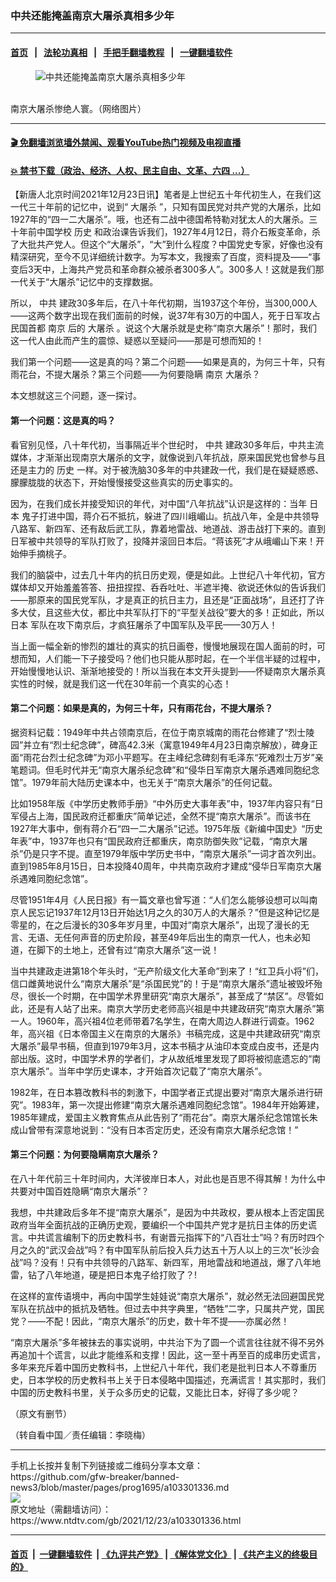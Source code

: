 ### 中共还能掩盖南京大屠杀真相多少年
------------------------

#### [首页](https://github.com/gfw-breaker/banned-news3/blob/master/README.md) &nbsp;&nbsp;|&nbsp;&nbsp; [法轮功真相](https://github.com/begood0513/basic/blob/master/README.md)  &nbsp;&nbsp;|&nbsp;&nbsp; [手把手翻墙教程](https://github.com/gfw-breaker/guides/wiki)  &nbsp;&nbsp;|&nbsp;&nbsp; [一键翻墙软件](https://github.com/gfw-breaker/nogfw/blob/master/README.md)  



<div><div class="featured_image">
 <figure>
  <img alt="中共还能掩盖南京大屠杀真相多少年" src="https://i.ntdtv.com/assets/uploads/2021/12/2021-12-23_160417-800x450.jpg"/>
 </figure><br/>
 <span class="caption">
  南京大屠杀惨绝人寰。（网络图片）
 </span>
</div>
</div><hr/>

#### [ 🎬  免翻墙浏览墙外禁闻、观看YouTube热门视频及电视直播](https://github.com/gfw-breaker/HelloWorld)

#### [ 💥  禁书下载（政治、经济、人权、民主自由、文革、六四 ...）](https://github.com/gfw-breaker/books/blob/master/README.md)

<div><div class="post_content" itemprop="articleBody">
 <p>
  【新唐人北京时间2021年12月23日讯】笔者是上世纪五十年代初生人，在我们这一代三十年前的记忆中，说到“
  <ok href="https://www.ntdtv.com/gb/大屠杀.htm">
   大屠杀
  </ok>
  ”，只知有国民党对共产党的大屠杀，比如1927年的“四一二大屠杀”。哦，也还有二战中德国希特勒对犹太人的大屠杀。三十年前中国学校
  <ok href="https://www.ntdtv.com/gb/历史.htm">
   历史
  </ok>
  和政治课告诉我们，1927年4月12日，蒋介石叛变革命，杀了大批共产党人。但这个“大屠杀”，“大”到什么程度？中国党史专家，好像也没有精深研究，至今不见详细统计数字。为写本文，我搜索了百度，资料提及——“事变后3天中，上海共产党员和革命群众被杀者300多人”。300多人！这就是我们那一代关于“大屠杀”记忆中的支撑数据。
 </p>
 <p>
  所以，
  <ok href="https://www.ntdtv.com/gb/中共.htm">
   中共
  </ok>
  建政30多年后，在八十年代初期，当1937这个年份，当300,000人——这两个数字出现在我们面前的时候，说37年有30万的中国人，死于日军攻占民国首都
  <ok href="https://www.ntdtv.com/gb/南京.htm">
   南京
  </ok>
  后的
  <ok href="https://www.ntdtv.com/gb/大屠杀.htm">
   大屠杀
  </ok>
  。说这个大屠杀就是史称“南京大屠杀”！那时，我们这一代人由此而产生的震惊、疑惑以至疑问——那是可想而知的！
 </p>
 <p>
  我们第一个问题——这是真的吗？第二个问题——如果是真的，为何三十年，只有雨花台，不提大屠杀？第三个问题——为何要隐瞒
  <ok href="https://www.ntdtv.com/gb/南京.htm">
   南京
  </ok>
  大屠杀？
 </p>
 <p>
  本文想就这三个问题，逐一探讨。
 </p>
 <h4>
  第一个问题：这是真的吗？
 </h4>
 <p>
  看官别见怪，八十年代初，当事隔近半个世纪时，
  <ok href="https://www.ntdtv.com/gb/中共.htm">
   中共
  </ok>
  建政30多年后，中共主流媒体，才渐渐出现南京大屠杀的文字，就像说到八年抗战，原来国民党也曾参与且还是主力的
  <ok href="https://www.ntdtv.com/gb/历史.htm">
   历史
  </ok>
  一样。对于被洗脑30多年的中共建政一代，我们是在疑疑惑惑、朦朦胧胧的状态下，开始慢慢接受这些真实的历史事实的。
 </p>
 <p>
  因为，在我们成长并接受知识的年代，对中国“八年抗战”认识是这样的：当年
  <ok href="https://www.ntdtv.com/gb/日本.htm">
   日本
  </ok>
  鬼子打进中国，蒋介石不抵抗，躲进了四川峨嵋山。抗战八年，全是中共领导八路军、新四军、还有敌后武工队，靠着地雷战、地道战、游击战打下来的。直到日军被中共领导的军队打败了，投降并滚回日本后。“蒋该死”才从峨嵋山下来！开始伸手摘桃子。
 </p>
 <p>
  我们的脑袋中，过去几十年内的抗日历史观，便是如此。上世纪八十年代初，官方媒体却又开始羞羞答答、扭扭捏捏、呑呑吐吐、半遮半掩、欲说还休似的告诉我们——那原来的国民党军队，才是真正的抗日主力，且还是“正面战场”，且还打了许多大仗，且这些大仗，都比中共军队打下的“平型关战役”要大的多！正如此，所以
  <ok href="https://www.ntdtv.com/gb/日本.htm">
   日本
  </ok>
  军队在攻下南京后，才疯狂屠杀了中国军队及平民——30万人！
 </p>
 <p>
  当上面一幅全新的惨烈的雄壮的真实的抗日画卷，慢慢地展现在国人面前的时，可想而知，人们能一下子接受吗？他们也只能从那时起，在一个半信半疑的过程中，开始慢慢地认识、渐渐地接受的！所以当我在本文开头提到——怀疑南京大屠杀真实性的时候，就是我们这一代在30年前一个真实的心态！
 </p>
 <h4>
  第二个问题：如果是真的，为何三十年，只有雨花台，不提大屠杀？
 </h4>
 <p>
  据资料记载：1949年中共占领南京后，在位于南京城南的雨花台修建了“烈士陵园”并立有“烈士纪念碑”，碑高42.3米（寓意1949年4月23日南京解放），碑身正面“雨花台烈士纪念碑”为邓小平题写。在主峰纪念碑刻有毛泽东“死难烈士万岁”亲笔题词。但毛时代并无“南京大屠杀纪念碑”和“侵华日军南京大屠杀遇难同胞纪念馆”。1979年前大陆历史课本中，也无关于“南京大屠杀”的任何记载。
 </p>
 <p>
  比如1958年版《中学历史教师手册》“中外历史大事年表”中，1937年内容只有“日军侵占上海，国民政府迁都重庆”简单记述，全然不提“南京大屠杀”。而该书在1927年大事中，倒有蒋介石“四一二大屠杀”记述。1975年版《新编中国史》“历史年表”中，1937年也只有“国民政府迁都重庆，南京防御失败”记载，“南京大屠杀”仍是只字不提。直至1979年版中学历史书中，“南京大屠杀”一词才首次列出。直到1985年8月15日，日本投降40周年，中共南京政府才建成“侵华日军南京大屠杀遇难同胞纪念馆”。
 </p>
 <p>
  尽管1951年4月《人民日报》有一篇文章也曾写道：“人们怎么能够设想可以叫南京人民忘记1937年12月13日开始达1月之久的30万人的大屠杀？”但是这种记忆是零星的，在之后漫长的30多年岁月里，中国对“南京大屠杀”，出现了漫长的无言、无语、无任何声音的历史阶段，甚至49年后出生的南京一代人，也未必知道，在脚下的土地上，还曾有过“南京大屠杀”这一说！
 </p>
 <p>
  当中共建政走进第18个年头时，“无产阶级文化大革命”到来了！“红卫兵小将”们，信口雌黄地说什么“南京大屠杀”是“杀国民党”的！于是“南京大屠杀”遗址被毁坏殆尽，很长一个时期，在中国学术界里研究“南京大屠杀”，甚至成了“禁区”。尽管如此，还是有人站了出来。南京大学历史老师高兴祖是中共建政研究“南京大屠杀”第一人。1960年，高兴祖4位老师带着7名学生，在南大周边人群进行调查。1962年，高兴祖《日本帝国主义在南京的大屠杀》书稿完成，这是中共建政研究“南京大屠杀”最早书稿，但直到1979年3月，这本书稿才从油印本变成白皮书，还是内部出版。这时，中国学术界的学者们，才从故纸堆里发现了即将被彻底遗忘的“南京大屠杀”。当年中学历史课本，才开始首次记载了“南京大屠杀”。
 </p>
 <p>
  1982年，在日本篡改教科书的刺激下，中国学者正式提出要对“南京大屠杀进行研究”。1983年，第一次提出修建“南京大屠杀遇难同胞纪念馆”。1984年开始筹建，1985年建成，爱国主义教育焦点从此告别了“雨花台”。南京大屠杀纪念馆馆长朱成山曾带有深意地说到：“没有日本否定历史，还没有南京大屠杀纪念馆！”
 </p>
 <h4>
  第三个问题：为何要隐瞒南京大屠杀？
 </h4>
 <p>
  在八十年代前三十年时间内，大洋彼岸日本人，对此也是百思不得其解！为什么中共要对中国百姓隐瞒“南京大屠杀”？
 </p>
 <p>
  我想，中共建政后多年不提“南京大屠杀”，是因为中共政权，要从根本上否定国民政府当年全面抗战的正确历史观，要编织一个中国共产党才是抗日主体的历史谎言。中共谎言编制下的历史教科书，有谢晋元指挥下的“八百壮士”吗？有历时四个月之久的“武汉会战”吗？有中国军队前后投入兵力达五十万人以上的三次“长沙会战”吗？没有！只有中共领导的八路军、新四军，用地雷战和地道战，爆了八年地雷，钻了八年地道，硬是把日本鬼子给打败了？!
 </p>
 <p>
  在这样的宣传语境中，再向中国学生娃娃说“南京大屠杀”，就必然无法回避国民党军队在抗战中的抵抗及牺牲。但过去中共字典里，“牺牲”二字，只属共产党，国民党？——不配！因此，“南京大屠杀”的历史，数十年不提——亦属必然！
 </p>
 <p>
  “南京大屠杀”多年被抹去的事实说明，中共治下为了圆一个谎言往往就不得不另外再追加十个谎言，以此才能维系和支撑！因此，这一至十再至百的成串历史谎言，多年来充斥着中国历史教科书，上世纪八十年代，我们老是批判日本人不尊重历史，日本学校的历史教科书上关于日本侵略中国描述，充满谎言！其实那时，我们中国的历史教科书里，关于众多历史的记载，又能比日本，好得了多少呢？
 </p>
 <p>
  （原文有删节）
 </p>
 <p>
  （转自看中国／责任编辑：李晓梅）
 </p>
 <div class="single_ad">
 </div>
</div>
</div>
<hr/>
手机上长按并复制下列链接或二维码分享本文章：<br/>
https://github.com/gfw-breaker/banned-news3/blob/master/pages/prog1695/a103301336.md <br/>
<a href='https://github.com/gfw-breaker/banned-news3/blob/master/pages/prog1695/a103301336.md'><img src='https://github.com/gfw-breaker/banned-news3/blob/master/pages/prog1695/a103301336.md.png'/></a> <br/>
原文地址（需翻墙访问）：https://www.ntdtv.com/gb/2021/12/23/a103301336.html


------------------------
#### [首页](https://github.com/gfw-breaker/banned-news3/blob/master/README.md) &nbsp;|&nbsp; [一键翻墙软件](https://github.com/gfw-breaker/nogfw/blob/master/README.md) &nbsp;| [《九评共产党》](https://github.com/gfw-breaker/9ping.md/blob/master/README.md#九评之一评共产党是什么) | [《解体党文化》](https://github.com/gfw-breaker/jtdwh.md/blob/master/README.md) | [《共产主义的终极目的》](https://github.com/gfw-breaker/gczydzjmd.md/blob/master/README.md)


<img src='http://gfw-breaker.win/banned-news3/pages/prog1695/a103301336.md' width='0px' height='0px'/>